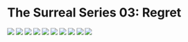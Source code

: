 # The Surreal Series 03: Regret


![](0001.jpg)
![](0002.jpg)
![](0003.jpg)
![](0004.jpg)
![](0005.jpg)
![](0006.jpg)
![](0007.jpg)
![](0008.jpg)
![](0009.jpg)
![](0010.jpg)

